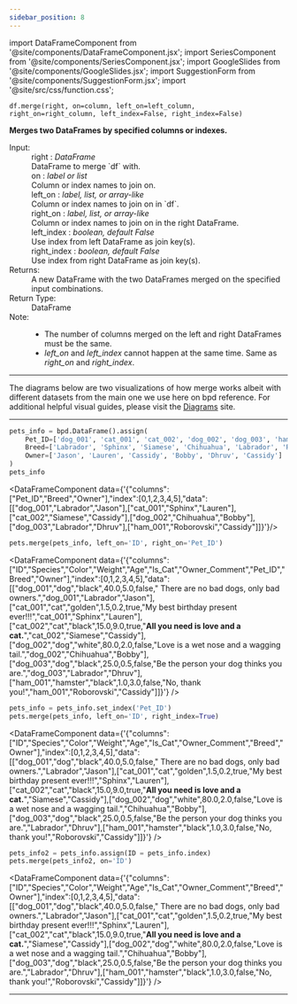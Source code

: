 ```yaml
---
sidebar_position: 8
---
```


import DataFrameComponent from '@site/components/DataFrameComponent.jsx';
import SeriesComponent from '@site/components/SeriesComponent.jsx';
import GoogleSlides from '@site/components/GoogleSlides.jsx';
import SuggestionForm from '@site/components/SuggestionForm.jsx';
import '@site/src/css/function.css';

<code>df.merge(right, on=column, left_on=left_column, right_on=right_column, left_index=False, right_index=False)</code>

<div className='base'>
    <p><strong>Merges two DataFrames by specified columns or indexes.</strong></p>
    <dl>
        <!-- Parameters -->
        <dt className='term'>Input:</dt>
        <dd className='parameter'>right : <em>DataFrame</em></dd>
        <dd className='parameter-description'>DataFrame to merge `df` with.</dd>
        <dd className='parameter'>on : <em>label or list</em></dd>
        <dd className='parameter-description'>Column or index names to join on.</dd>
        <dd className='parameter'>left_on : <em>label, list, or array-like</em></dd>
        <dd className='parameter-description'>Column or index names to join on in `df`.</dd>
        <dd className='parameter'>right_on : <em>label, list, or array-like</em></dd>
        <dd className='parameter-description'>Column or index names to join on in the right DataFrame.</dd>
        <dd className='parameter'>left_index : <em>boolean, default False</em></dd>
        <dd className='parameter-description'>Use index from left DataFrame as join key(s).</dd>
        <dd className='parameter'>right_index : <em>boolean, default False</em></dd>
        <dd className='parameter-description'>Use index from right DataFrame as join key(s).</dd>
        <!-- Returns -->
        <dt className='term'>Returns:</dt>
        <dd>A new DataFrame with the two DataFrames merged on the specified input combinations.</dd>
        <!-- Return Type -->
        <dt className='term'>Return Type:</dt>
        <dd>DataFrame</dd>
        <!-- Note -->
        <dt className='term'>Note:</dt>
        <dd>
            <ul>
                <li>The number of columns merged on the left and right DataFrames must be the same.</li>
                <li><em>left_on</em> and <em>left_index</em> cannot happen at the same time. Same as <em>right_on</em> and <em>right_index</em>.</li>
            </ul>
        </dd>
    </dl>
</div>

---
The diagrams below are two visualizations of how merge works albeit with different datasets from the main one we use here on bpd reference. For additional helpful visual guides, please visit the [Diagrams](https://dsc10.com/diagrams/) site.
<GoogleSlides
src="https://docs.google.com/presentation/d/e/2PACX-1vQ8NBJswhPdgN73JKS6a7uK9S5MH0y_qhnhMv1wSusMJXwBcI1CTj2T20zJ5vVH45lVPt06gH1oTr7H/embed?start=true&loop=false&delayms=3000&rm=minimal"
sourceLink="https://docs.google.com/presentation/d/1d3NNWbMx-6oWawPmVHjdclX-ybqy5I8k4mCcqSW-Whw/edit?usp=sharing"
/>

<GoogleSlides
src="https://docs.google.com/presentation/d/e/2PACX-1vTF-cjLbCZleyguK3MpX5xSnaSU4ICPeClvhuha8G8lHjT5XAd9RoSF4BDj-5Eao0CStO-5TOXhseaS/embed?start=true&loop=false&delayms=3000&rm=minimal"
sourceLink="https://docs.google.com/presentation/d/1sDTa08hqZnI5Mejs5b1C-aq2nToT6K3BRetldpAdBWc/edit?usp=sharing"
/>


---

```python
pets_info = bpd.DataFrame().assign(
    Pet_ID=['dog_001', 'cat_001', 'cat_002', 'dog_002', 'dog_003', 'ham_001'],
    Breed=['Labrador', 'Sphinx', 'Siamese', 'Chihuahua', 'Labrador', 'Roborovski'],
    Owner=['Jason', 'Lauren', 'Cassidy', 'Bobby', 'Dhruv', 'Cassidy']
)
pets_info
```

<DataFrameComponent data={'{"columns":["Pet_ID","Breed","Owner"],"index":[0,1,2,3,4,5],"data":[["dog_001","Labrador","Jason"],["cat_001","Sphinx","Lauren"],["cat_002","Siamese","Cassidy"],["dog_002","Chihuahua","Bobby"],["dog_003","Labrador","Dhruv"],["ham_001","Roborovski","Cassidy"]]}'}/>

```python
pets.merge(pets_info, left_on='ID', right_on='Pet_ID')
```

<DataFrameComponent data={'{"columns":["ID","Species","Color","Weight","Age","Is_Cat","Owner_Comment","Pet_ID","Breed","Owner"],"index":[0,1,2,3,4,5],"data":[["dog_001","dog","black",40.0,5.0,false,"      There are no bad dogs, only bad owners.","dog_001","Labrador","Jason"],["cat_001","cat","golden",1.5,0.2,true,"My best birthday present ever!!!","cat_001","Sphinx","Lauren"],["cat_002","cat","black",15.0,9.0,true,"****All you need is love and a cat.****","cat_002","Siamese","Cassidy"],["dog_002","dog","white",80.0,2.0,false,"Love is a wet nose and a wagging tail.","dog_002","Chihuahua","Bobby"],["dog_003","dog","black",25.0,0.5,false,"Be the person your dog thinks you are.","dog_003","Labrador","Dhruv"],["ham_001","hamster","black",1.0,3.0,false,"No, thank you!","ham_001","Roborovski","Cassidy"]]}'} />

```python
pets_info = pets_info.set_index('Pet_ID')
pets.merge(pets_info, left_on='ID', right_index=True)
```

<DataFrameComponent data={'{"columns":["ID","Species","Color","Weight","Age","Is_Cat","Owner_Comment","Breed","Owner"],"index":[0,1,2,3,4,5],"data":[["dog_001","dog","black",40.0,5.0,false,"      There are no bad dogs, only bad owners.","Labrador","Jason"],["cat_001","cat","golden",1.5,0.2,true,"My best birthday present ever!!!","Sphinx","Lauren"],["cat_002","cat","black",15.0,9.0,true,"****All you need is love and a cat.****","Siamese","Cassidy"],["dog_002","dog","white",80.0,2.0,false,"Love is a wet nose and a wagging tail.","Chihuahua","Bobby"],["dog_003","dog","black",25.0,0.5,false,"Be the person your dog thinks you are.","Labrador","Dhruv"],["ham_001","hamster","black",1.0,3.0,false,"No, thank you!","Roborovski","Cassidy"]]}'} />

```python
pets_info2 = pets_info.assign(ID = pets_info.index)
pets.merge(pets_info2, on='ID')
```

<DataFrameComponent data={'{"columns":["ID","Species","Color","Weight","Age","Is_Cat","Owner_Comment","Breed","Owner"],"index":[0,1,2,3,4,5],"data":[["dog_001","dog","black",40.0,5.0,false,"      There are no bad dogs, only bad owners.","Labrador","Jason"],["cat_001","cat","golden",1.5,0.2,true,"My best birthday present ever!!!","Sphinx","Lauren"],["cat_002","cat","black",15.0,9.0,true,"****All you need is love and a cat.****","Siamese","Cassidy"],["dog_002","dog","white",80.0,2.0,false,"Love is a wet nose and a wagging tail.","Chihuahua","Bobby"],["dog_003","dog","black",25.0,0.5,false,"Be the person your dog thinks you are.","Labrador","Dhruv"],["ham_001","hamster","black",1.0,3.0,false,"No, thank you!","Roborovski","Cassidy"]]}'} />


---
<SuggestionForm/>
